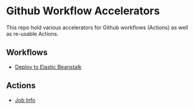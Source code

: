# Github Workflow Accelerators

This repo hold various accelerators for Github workflows (Actions) as well as re-usable Actions.

## Workflows

- [Deploy to Elastic Beanstalk](./.github/workflows/deploy-2-eb.yml)

## Actions

- [Job Info](./.github/actions/job-info/README.md)
